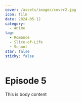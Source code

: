 ```yaml
---
cover: /assets/images/cover2.jpg
icon: film
date: 2024-05-12
category:
  - Anime
tag:
  - Romance
  - Slice-of-Life
  - School
star: false
sticky: false
---
```

# Episode 5

This is body content
